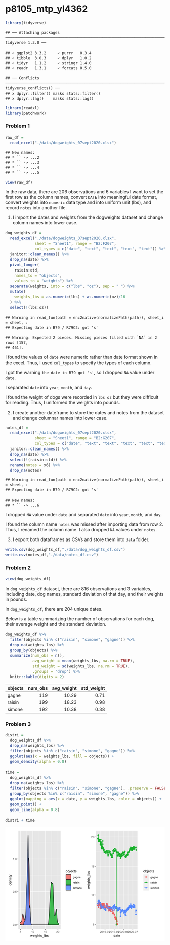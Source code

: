 p8105\_mtp\_yl4362
================

``` r
library(tidyverse)
```

    ## ── Attaching packages ───────────────────────────────────────────────────────────────────────── tidyverse 1.3.0 ──

    ## ✓ ggplot2 3.3.2     ✓ purrr   0.3.4
    ## ✓ tibble  3.0.3     ✓ dplyr   1.0.2
    ## ✓ tidyr   1.1.2     ✓ stringr 1.4.0
    ## ✓ readr   1.3.1     ✓ forcats 0.5.0

    ## ── Conflicts ──────────────────────────────────────────────────────────────────────────── tidyverse_conflicts() ──
    ## x dplyr::filter() masks stats::filter()
    ## x dplyr::lag()    masks stats::lag()

``` r
library(readxl)
library(patchwork)
```

### Problem 1

``` r
raw_df = 
  read_excel("./data/dogweights_07sept2020.xlsx")
```

    ## New names:
    ## * `` -> ...2
    ## * `` -> ...3
    ## * `` -> ...4
    ## * `` -> ...5

``` r
view(raw_df)
```

In the raw data, there are 206 observations and 6 variables I want to
set the first row as the column names, convert `DATE` into meaningful
date format, convert weights into `numeric` data type and into uniform
unit (lbs), and record `notes` into another file.

1)  I import the dates and weights from the dogweights dataset and
    change column names into lower case.

<!-- end list -->

``` r
dog_weights_df = 
  read_excel("./data/dogweights_07sept2020.xlsx",
             sheet = "Sheet1", range = "B2:F207",
             col_types = c("date", "text", "text", "text", "text")) %>%
  janitor::clean_names() %>%
  drop_na(date) %>%
  pivot_longer(
    raisin:std,
    names_to = "objects",
    values_to = "weights") %>%
  separate(weights, into = c("lbs", "oz"), sep = " ") %>%
  mutate(
    weights_lbs = as.numeric(lbs) + as.numeric(oz)/16
  ) %>%
  select(!(lbs:oz))
```

    ## Warning in read_fun(path = enc2native(normalizePath(path)), sheet_i = sheet, :
    ## Expecting date in B79 / R79C2: got 's'

    ## Warning: Expected 2 pieces. Missing pieces filled with `NA` in 2 rows [157,
    ## 461].

I found the values of `date` were numeric rather than date format shown
in the excel. Thus, I used `col_types` to specify the types of each
column.

I got the warning `the date in B79 got 's'`, so I dropped `NA` value
under `date`.

I separated `date` into `year`, `month`, and `day`.

I found the weight of dogs were recorded in `lbs oz` but they were
difficult for reading. Thus, I uniformed the weights into pounds.

2)  I create another dateframe to store the dates and notes from the
    dataset and change columnar names into lower case.

<!-- end list -->

``` r
notes_df = 
  read_excel("./data/dogweights_07sept2020.xlsx",
             sheet = "Sheet1", range = "B2:G207",
             col_types = c("date", "text", "text", "text", "text", "text")) %>%
  janitor::clean_names() %>%
  drop_na(date) %>%
  select(!(raisin:std)) %>%
  rename(notes = x6) %>%
  drop_na(notes)
```

    ## Warning in read_fun(path = enc2native(normalizePath(path)), sheet_i = sheet, :
    ## Expecting date in B79 / R79C2: got 's'

    ## New names:
    ## * `` -> ...6

I dropped `NA` value under `date` and separated `date` into `year`,
`month`, and `day`.

I found the column name `notes` was missed after importing data from row
2. Thus, I renamed the column name. I also dropped `NA` values under
`notes`.

3)  I export both dataframes as CSVs and store them into `data` folder.

<!-- end list -->

``` r
write.csv(dog_weights_df,"./data/dog_weights_df.csv")
write.csv(notes_df,"./data/notes_df.csv")
```

### Problem 2

``` r
view(dog_weights_df)
```

In `dog_weights_df` dataset, there are 816 observations and 3 variables,
including date, dog names, standard deviation of that day, and their
weights in pounds.

In `dog_weights_df`, there are 204 unique dates.

Below is a table summarizing the number of observations for each dog,
their average weight and the standard deviation.

``` r
dog_weights_df %>%
  filter(objects %in% c("raisin", "simone", "gagne")) %>%
  drop_na(weights_lbs) %>%
  group_by(objects) %>%
  summarize(num_obs = n(),
            avg_weight = mean(weights_lbs, na.rm = TRUE),
            std_weight = sd(weights_lbs, na.rm = TRUE),
            .groups = 'drop') %>%
  knitr::kable(digits = 2)
```

| objects | num\_obs | avg\_weight | std\_weight |
| :------ | -------: | ----------: | ----------: |
| gagne   |      119 |       10.29 |        0.71 |
| raisin  |      199 |       18.23 |        0.98 |
| simone  |      192 |       10.38 |        0.38 |

### Problem 3

``` r
distri = 
  dog_weights_df %>%
  drop_na(weights_lbs) %>%
  filter(objects %in% c("raisin", "simone", "gagne")) %>%
  ggplot(aes(x = weights_lbs, fill = objects)) +
  geom_density(alpha = 0.8)

time = 
  dog_weights_df %>%
  drop_na(weights_lbs) %>%
  filter(objects %in% c("raisin", "simone", "gagne"), .preserve = FALSE) %>%
  group_by(objects %in% c("raisin", "simone", "gagne")) %>%
  ggplot(mapping = aes(x = date, y = weights_lbs, color = objects)) + 
  geom_point() + 
  geom_line(alpha = 0.8)

distri + time
```

![](p8105_mtp_yl4362_files/figure-gfm/unnamed-chunk-7-1.png)<!-- -->
